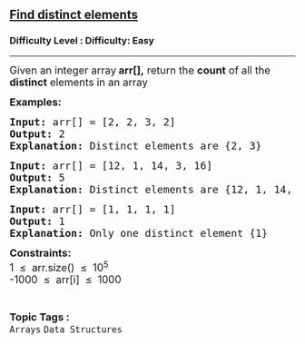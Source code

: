 <h2><a href="https://www.geeksforgeeks.org/problems/find-distinct-elements--130928/1?page=1&category=Arrays,Strings,Linked%20List,Stack,Map,set&difficulty=Easy&sortBy=accuracy">Find distinct elements</a></h2><h3>Difficulty Level : Difficulty: Easy</h3><hr><div class="problems_problem_content__Xm_eO"><p><span style="font-size: 18px;">Given an integer array<strong> arr[]</strong><strong>,</strong> return the <strong>count</strong> of all the <strong>distinct</strong> elements in an array</span></p>
<p><span style="font-size: 18px;"><strong>Examples:</strong></span></p>
<pre><span style="font-size: 18px;"><strong>Input:</strong> arr[] = [2, 2, 3, 2]
<strong>Output:</strong> 2<br><strong>Explanation: </strong>Distinct elements are {2, 3}</span></pre>
<pre><span style="font-size: 18px;"><strong>Input:</strong> arr[] = [12, 1, 14, 3, 16]
<strong>Output:</strong> 5<br><strong>Explanation:</strong> Distinct elements are {12, 1, 14, 3, 16}<br></span></pre>
<pre><strong><span style="font-size: 18px;">Input:</span></strong><span style="font-size: 18px;"> arr[] = [1, 1, 1, 1]<br><strong>Output: </strong>1<br><strong>Explanation: </strong>Only one distinct element {1}  </span></pre>
<p><span style="font-size: 18px;"><strong>Constraints:</strong><br>1 &nbsp;≤ &nbsp;arr.size() &nbsp;≤ &nbsp;10<sup>5</sup><br>-1000 &nbsp;≤ &nbsp;arr[i] &nbsp;≤ &nbsp;1000</span></p></div><br><p><span style=font-size:18px><strong>Topic Tags : </strong><br><code>Arrays</code>&nbsp;<code>Data Structures</code>&nbsp;